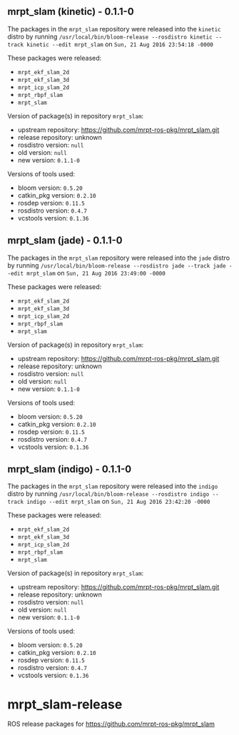 ## mrpt_slam (kinetic) - 0.1.1-0

The packages in the `mrpt_slam` repository were released into the `kinetic` distro by running `/usr/local/bin/bloom-release --rosdistro kinetic --track kinetic --edit mrpt_slam` on `Sun, 21 Aug 2016 23:54:18 -0000`

These packages were released:
- `mrpt_ekf_slam_2d`
- `mrpt_ekf_slam_3d`
- `mrpt_icp_slam_2d`
- `mrpt_rbpf_slam`
- `mrpt_slam`

Version of package(s) in repository `mrpt_slam`:
- upstream repository: https://github.com/mrpt-ros-pkg/mrpt_slam.git
- release repository: unknown
- rosdistro version: `null`
- old version: `null`
- new version: `0.1.1-0`

Versions of tools used:
- bloom version: `0.5.20`
- catkin_pkg version: `0.2.10`
- rosdep version: `0.11.5`
- rosdistro version: `0.4.7`
- vcstools version: `0.1.36`


## mrpt_slam (jade) - 0.1.1-0

The packages in the `mrpt_slam` repository were released into the `jade` distro by running `/usr/local/bin/bloom-release --rosdistro jade --track jade --edit mrpt_slam` on `Sun, 21 Aug 2016 23:49:00 -0000`

These packages were released:
- `mrpt_ekf_slam_2d`
- `mrpt_ekf_slam_3d`
- `mrpt_icp_slam_2d`
- `mrpt_rbpf_slam`
- `mrpt_slam`

Version of package(s) in repository `mrpt_slam`:
- upstream repository: https://github.com/mrpt-ros-pkg/mrpt_slam.git
- release repository: unknown
- rosdistro version: `null`
- old version: `null`
- new version: `0.1.1-0`

Versions of tools used:
- bloom version: `0.5.20`
- catkin_pkg version: `0.2.10`
- rosdep version: `0.11.5`
- rosdistro version: `0.4.7`
- vcstools version: `0.1.36`


## mrpt_slam (indigo) - 0.1.1-0

The packages in the `mrpt_slam` repository were released into the `indigo` distro by running `/usr/local/bin/bloom-release --rosdistro indigo --track indigo --edit mrpt_slam` on `Sun, 21 Aug 2016 23:42:20 -0000`

These packages were released:
- `mrpt_ekf_slam_2d`
- `mrpt_ekf_slam_3d`
- `mrpt_icp_slam_2d`
- `mrpt_rbpf_slam`
- `mrpt_slam`

Version of package(s) in repository `mrpt_slam`:
- upstream repository: https://github.com/mrpt-ros-pkg/mrpt_slam.git
- release repository: unknown
- rosdistro version: `null`
- old version: `null`
- new version: `0.1.1-0`

Versions of tools used:
- bloom version: `0.5.20`
- catkin_pkg version: `0.2.10`
- rosdep version: `0.11.5`
- rosdistro version: `0.4.7`
- vcstools version: `0.1.36`


# mrpt_slam-release
ROS release packages for https://github.com/mrpt-ros-pkg/mrpt_slam
